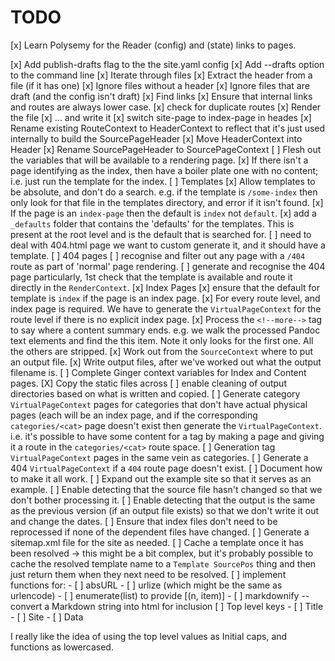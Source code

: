 # TODO

[x] Learn Polysemy for the Reader (config) and (state) links to pages.

[x] Add publish-drafts flag to the the site.yaml config
[x] Add --drafts option to the command line
[x] Iterate through files
[x] Extract the header from a file (if it has one)
[x] Ignore files without a header
[x] Ignore files that are draft (and the config isn't draft)
[x] Find links
[x] Ensure that internal links and routes are always lower case.
[x] check for duplicate routes
[x] Render the file
[x] ... and write it
[x] switch site-page to index-page in heades
[x] Rename existing RouteContext to HeaderContext to reflect that it's just
      used internally to build the SourcePageHeader
[x] Move HeaderContext into Header
[x] Rename SourcePageHeader to SourcePageContext
[ ] Flesh out the variables that will be available to a rendering page.
[x] If there isn't a page identifying as the index, then have a boiler plate
      one with no content; i.e. just run the template for the index.
[ ] Templates
  [x] Allow templates to be absolute, and don't do a search.  e.g. if the
      template is `/some-index` then only look for that file in the templates
      directory, and error if it isn't found.
  [x] If the page is an `index-page` then the default is `index` not
      `default`.
  [x] add a `_defaults` folder that contains the 'defaults' for the
      templates.  This is present at the root level and is the default that is
      searched for.
  [ ] need to deal with 404.html page we want to custom generate it, and it
      should have a template.
[ ] 404 pages
  [ ] recognise and filter out any page with a `/404` route as part of
      'normal' page rendering.
  [ ] generate and recognise the 404 page particularly, 1st check that the
      template is available and route it directly in the `RenderContext`.
[x] Index Pages
  [x] ensure that the default for template is `index` if the page is an index
      page.
  [x] For every route level, and index page is required.  We have to generate
      the `VirtualPageContext` for the route level if there is no explicit
      index page.
[x] Process the `<!--more-->` tag to say where a content summary ends.  e.g.
    we walk the processed Pandoc text elements and find the this item.  Note
    it only looks for the first one.  All the others are stripped.
[x] Work out from the `SourceContext` where to put an output file.
[x] Write output files, after we've worked out what the output filename is.
[ ] Complete Ginger context variables for Index and Content pages.
[X] Copy the static files across
[ ] enable cleaning of output directories based on what is written and
    copied.
[ ] Generate category `VirtualPageContext` pages for categories that don't
    have actual physical pages (each will be an index page, and if the
    corresponding `categories/<cat>` page doesn't exist then generate the
    `VirtualPageContext`.  i.e. it's possible to have some content for
    a tag by making a page and giving it a route in the `categories/<cat>`
    route space.
[ ] Generation tag `VirtualPageContext` pages in the same vein as
    categories.
[ ] Generate a 404 `VirtualPageContext` if a `404` route page doesn't
    exist.
[ ] Document how to make it all work.
[ ] Expand out the example site so that it serves as an example.
[ ] Enable detecting that the source file hasn't changed so that we don't
    bother processing it.
[ ] Enable detecting that the output is the same as the previous version
    (if an output file exists) so that we don't write it out and change the
    dates.
[ ] Ensure that index files don't need to be reprocessed if none of the
    dependent files have changed.
[ ] Generate a sitemap.xml file for the site as needed.
[ ] Cache a template once it has been resolved -> this might be a bit complex,
    but it's probably possible to cache the resolved template name to
    a `Template SourcePos` thing and then just return them when they next need
    to be resolved.
[ ] implement functions for:
    - [ ] absURL
    - [ ] urlize (which might be the same as urlencode)
    - [ ] enumerate(list) to provide [(n, item)]
    - [ ] markdownify -- convert a Markdown string into html for inclusion
[ ] Top level keys
    - [ ] Title
    - [ ] Site
    - [ ] Data


I really like the idea of using the top level values as Initial caps, and
functions as lowercased.

